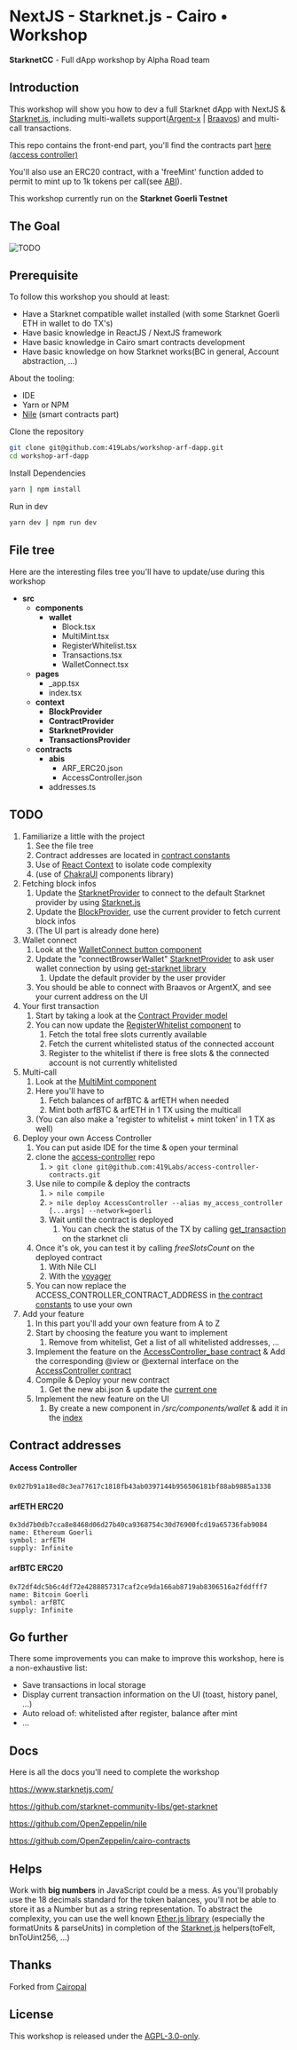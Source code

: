 # NextJS - Starknet.js - Cairo • Workshop

**StarknetCC** - Full dApp workshop by Alpha Road team

## Introduction

This workshop will show you how to dev a full Starknet dApp with NextJS & [Starknet.js](https://github.com/seanjameshan/starknet.js), including multi-wallets support([Argent-x](https://github.com/argentlabs/argent-x) | [Braavos](https://braavos.app/)) and multi-call transactions.

This repo contains the front-end part, you'll find the contracts part [here (access controller)](https://github.com/419Labs/access-controller-contracts)

You'll also use an ERC20 contract, with a 'freeMint' function added to permit to mint up to 1k tokens per call(see [ABI](src/contracts/abis/ARF_ERC20.json)).

This workshop currently run on the **Starknet Goerli Testnet**

## The Goal

![TODO](./files/todo.png "Title")

## Prerequisite

To follow this workshop you should at least:
- Have a Starknet compatible wallet installed (with some Starknet Goerli ETH in wallet to do TX's)
- Have basic knowledge in ReactJS / NextJS framework
- Have basic knowledge in Cairo smart contracts development 
- Have basic knowledge on how Starknet works(BC in general, Account abstraction, ...)

About the tooling:
- IDE
- Yarn or NPM
- [Nile](https://github.com/OpenZeppelin/nile) (smart contracts part)

Clone the repository

```bash
git clone git@github.com:419Labs/workshop-arf-dapp.git
cd workshop-arf-dapp
```

Install Dependencies

```bash
yarn | npm install 
```

Run in dev 

```bash
yarn dev | npm run dev
```

## File tree

Here are the interesting files tree you'll have to update/use during this workshop

- __src__
   - __components__
      - __wallet__
         - Block.tsx
         - MultiMint.tsx
         - RegisterWhitelist.tsx
         - Transactions.tsx
         - WalletConnect.tsx
   - __pages__
     - _app.tsx
     - index.tsx
   - __context__
      - __BlockProvider__
      - __ContractProvider__
      - __StarknetProvider__
      - __TransactionsProvider__
   - __contracts__
      - __abis__
         - ARF_ERC20.json
         - AccessController.json
      - addresses.ts

## TODO

1) Familiarize a little with the project
   1) See the file tree
   2) Contract addresses are located in [contract constants](src/contracts/addresses.ts)
   3) Use of [React Context](https://fr.reactjs.org/docs/hooks-reference.html#usecontext) to isolate code complexity
   4) (use of [ChakraUI](https://chakra-ui.com/getting-started) components library)
2) Fetching block infos
   1) Update the [StarknetProvider](src/context/StarknetProvider/manager.ts) to connect to the default Starknet provider by using [Starknet.js](https://github.com/seanjameshan/starknet.js)
   2) Update the [BlockProvider](src/context/BlockProvider/provider.tsx), use the current provider to fetch current block infos
   3) (The UI part is already done here)
3) Wallet connect
   1) Look at the [WalletConnect button component](src/components/wallet/WalletConnect.tsx)
   2) Update the "connectBrowserWallet" [StarknetProvider](src/context/StarknetProvider/manager.ts) to ask user wallet connection by using [get-starknet library](https://github.com/starknet-community-libs/get-starknet)
      1) Update the default provider by the user provider
   3) You should be able to connect with Braavos or ArgentX, and see your current address on the UI
4) Your first transaction
   1) Start by taking a look at the [Contract Provider model](src/context/ContractProvider/model.ts)
   2) You can now update the [RegisterWhitelist component](src/components/wallet/RegisterWhitelist.tsx) to 
      1) Fetch the total free slots currently available
      2) Fetch the current whitelisted status of the connected account
      3) Register to the whitelist if there is free slots & the connected account is not currently whitelisted
5) Multi-call
   1) Look at the [MultiMint component](src/components/wallet/MultiMint.tsx)
   2) Here you'll have to 
      1) Fetch balances of arfBTC & arfETH when needed
      2) Mint both arfBTC & arfETH in 1 TX using the multicall
   3) (You can also make a 'register to whitelist + mint token' in 1 TX as well)
6) Deploy your own Access Controller
   1) You can put aside IDE for the time & open your terminal
   2) clone the [access-controller](https://github.com/419Labs/access-controller-contracts) repo
      1) ``> git clone git@github.com:419Labs/access-controller-contracts.git``
   3) Use nile to compile & deploy the contracts
      1) ``> nile compile``
      2) ``> nile deploy AccessController --alias my_access_controller [...args] --network=goerli``
      3) Wait until the contract is deployed
         1) You can check the status of the TX by calling [get_transaction](https://docs.starknet.io/docs/CLI/commands#starknet-get_transaction) on the starknet cli
   4) Once it's ok, you can test it by calling *freeSlotsCount* on the deployed contract
      1) With Nile CLI
      2) With the [voyager](https://goerli.voyager.online/)
   5) You can now replace the ACCESS_CONTROLLER_CONTRACT_ADDRESS in [the contract constants](src/contracts/addresses.ts) to use your own
7) Add your feature
   1) In this part you'll add your own feature from A to Z
   2) Start by choosing the feature you want to implement
      1) Remove from whitelist, Get a list of all whitelisted addresses, ...
   3) Implement the feature on the [AccessController_base contract](https://github.com/419Labs/access-controller-contracts/blob/main/contracts/libraries/AccessController_base.cairo) & Add the corresponding @view or @external interface on the [AccessController contract](https://github.com/419Labs/access-controller-contracts/blob/main/contracts/AccessController.cairo)
   4) Compile & Deploy your new contract
      1) Get the new abi.json & update the [current one](src/contracts/abis/AccessController.json)
   5) Implement the new feature on the UI
      1) By create a new component in */src/components/wallet* & add it in the [index](src/pages/index.tsx)

## Contract addresses

#### Access Controller
    0x027b91a18ed8c3ea77617c1818fb43ab0397144b956506181bf88ab9885a1338

#### arfETH ERC20
    0x3dd7b0db7cca8e8468d06d27b40ca9368754c30d76900fcd19a65736fab9084
    name: Ethereum Goerli
    symbol: arfETH
    supply: Infinite

#### arfBTC ERC20
    0x72df4dc5b6c4df72e4288857317caf2ce9da166ab8719ab8306516a2fddfff7
    name: Bitcoin Goerli
    symbol: arfBTC
    supply: Infinite

## Go further

There some improvements you can make to improve this workshop, here is a non-exhaustive list:

- Save transactions in local storage
- Display current transaction information on the UI (toast, history panel, ...)
- Auto reload of: whitelisted after register, balance after mint
- ...

## Docs

Here is all the docs you'll need to complete the workshop

https://www.starknetjs.com/

https://github.com/starknet-community-libs/get-starknet

https://github.com/OpenZeppelin/nile

https://github.com/OpenZeppelin/cairo-contracts

## Helps

Work with **big numbers** in JavaScript could be a mess.
As you'll probably use the 18 decimals standard for the token balances, you'll not be able to store it as a Number but as a string representation.
To abstract the complexity, you can use the well known [Ether.js library](https://docs.ethers.io/v5/getting-started/) (especially the formatUnits & parseUnits)
in completion of the [Starknet.js](https://github.com/seanjameshan/starknet.js) helpers(toFelt, bnToUint256, ...)


## Thanks

Forked from [Cairopal](https://github.com/abigger87/cairopal)

## License

This workshop is released under the [AGPL-3.0-only](LICENSE).